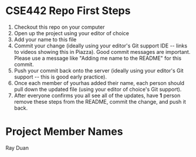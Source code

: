 # CSE442 Repo First Steps

1. Checkout this repo on your computer
2. Open up the project using your editor of choice
3. Add your name to this file
4. Commit your change (ideally using your editor's Git support IDE -- links to videos showing this in Piazza).
   Good commit messages are important. Please use a message like "Adding me name to the README" for this commit.
5. Push your commit back onto the server (ideally using your editor's Git support -- this is good early practice).
6. Once each member of yourhas added their name, each person should pull down the updated file (using your editor of choice's Git support).
7. After everyone confirms you all see all of the updates, have **1** person remove these steps from the README, commit the change, and push it back.

# Project Member Names

Ray Duan
